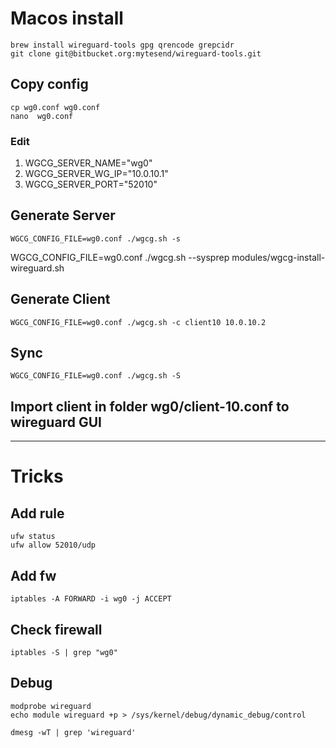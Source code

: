 # Macos install
```
brew install wireguard-tools gpg qrencode grepcidr
git clone git@bitbucket.org:mytesend/wireguard-tools.git
```
## Copy config
```
cp wg0.conf wg0.conf 
nano  wg0.conf
```
  ### Edit
  1. WGCG_SERVER_NAME="wg0"
  2. WGCG_SERVER_WG_IP="10.0.10.1"
  3. WGCG_SERVER_PORT="52010"
## Generate Server
```
WGCG_CONFIG_FILE=wg0.conf ./wgcg.sh -s
```

WGCG_CONFIG_FILE=wg0.conf ./wgcg.sh --sysprep modules/wgcg-install-wireguard.sh

## Generate Client
```
WGCG_CONFIG_FILE=wg0.conf ./wgcg.sh -c client10 10.0.10.2
```

## Sync
```
WGCG_CONFIG_FILE=wg0.conf ./wgcg.sh -S
```

## Import client in folder wg0/client-10.conf to wireguard GUI

----

# Tricks

## Add rule
```
ufw status
ufw allow 52010/udp
```

## Add fw
```
iptables -A FORWARD -i wg0 -j ACCEPT
```

## Check firewall
```
iptables -S | grep "wg0"
```


## Debug

```
modprobe wireguard
echo module wireguard +p > /sys/kernel/debug/dynamic_debug/control

dmesg -wT | grep 'wireguard'
```

